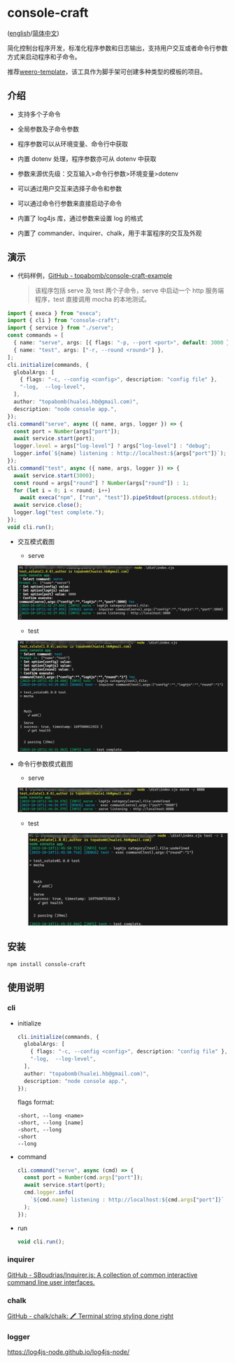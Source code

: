 # console-craft

([english](readme.MD)/[简体中文](readme_cn.MD))

简化控制台程序开发，标准化程序参数和日志输出，支持用户交互或者命令行参数方式来启动程序和子命令。

推荐[weero-template](https://github.com/topabomb/weero-template.js)，该工具作为脚手架可创建多种类型的模板的项目。

## 介绍

- 支持多个子命令

- 全局参数及子命令参数

- 程序参数可以从环境变量、命令行中获取

- 内置 dotenv 处理，程序参数亦可从 dotenv 中获取

- 参数来源优先级：交互输入>命令行参数>环境变量>dotenv

- 可以通过用户交互来选择子命令和参数

- 可以通过命令行参数来直接启动子命令

- 内置了 log4js 库，通过参数来设置 log 的格式

- 内置了 commander、inquirer、chalk，用于丰富程序的交互及外观

## 演示

- 代码样例，[GitHub - topabomb/console-craft-example](https://github.com/topabomb/console-craft-example)

  > 该程序包括 serve 及 test 两个子命令，serve 中启动一个 http 服务端程序，test 直接调用 mocha 的本地测试。

```typescript
import { execa } from "execa";
import { cli } from "console-craft";
import { service } from "./serve";
const commands = [
  { name: "serve", args: [{ flags: "-p, --port <port>", default: 3000 }] },
  { name: "test", args: ["-r, --round <round>"] },
];
cli.initialize(commands, {
  globalArgs: [
    { flags: "-c, --config <config>", description: "config file" },
    "-log,  --log-level",
  ],
  author: "topabomb(hualei.hb@gmail.com)",
  description: "node console app.",
});
cli.command("serve", async ({ name, args, logger }) => {
  const port = Number(args["port"]);
  await service.start(port);
  logger.level = args["log-level"] ? args["log-level"] : "debug";
  logger.info(`${name} listening : http://localhost:${args["port"]}`);
});
cli.command("test", async ({ name, args, logger }) => {
  await service.start(3000);
  const round = args["round"] ? Number(args["round"]) : 1;
  for (let i = 0; i < round; i++)
    await execa("npm", ["run", "test"]).pipeStdout(process.stdout);
  await service.close();
  logger.log("test complete.");
});
void cli.run();
```

- 交互模式截图

  - serve

  ![](./assets/readme_cn/2023-10-18-11-43-08-1697600584883.png)

  - test

  ![](./assets/readme_cn/2023-10-18-11-44-08-image.png)

- 命令行参数模式截图

  - serve

  ![](./assets/readme_cn/2023-10-18-11-45-14-image.png)

  - test

    ![](./assets/readme_cn/2023-10-18-11-46-24-image.png)

## 安装

```shell
npm install console-craft
```

## 使用说明

### cli

- initialize

  ```typescript
  cli.initialize(commands, {
    globalArgs: [
      { flags: "-c, --config <config>", description: "config file" },
      "-log,  --log-level",
    ],
    author: "topabomb(hualei.hb@gmail.com)",
    description: "node console app.",
  });
  ```

  flags format:

  ```
  -short, --long <name>
  -short, --long [name]
  -short, --long
  -short
  --long
  ```

- command

  ```typescript
  cli.command("serve", async (cmd) => {
    const port = Number(cmd.args["port"]);
    await service.start(port);
    cmd.logger.info(
      `${cmd.name} listening : http://localhost:${cmd.args["port"]}`
    );
  });
  ```

- run

  ```typescript
  void cli.run();
  ```

### inquirer

[GitHub - SBoudrias/Inquirer.js: A collection of common interactive command line user interfaces.](https://github.com/SBoudrias/Inquirer.js)

### chalk

[GitHub - chalk/chalk: 🖍 Terminal string styling done right](https://github.com/chalk/chalk/)

### logger

https://log4js-node.github.io/log4js-node/

